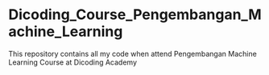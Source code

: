 # Dicoding_Course_Pengembangan_Machine_Learning
This repository contains all my code when attend Pengembangan Machine Learning Course at Dicoding Academy
